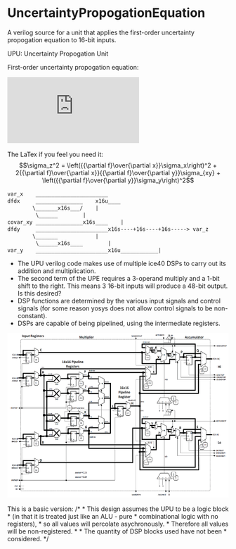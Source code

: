 # UncertaintyPropogationEquation
A verilog source for a unit that applies the first-order uncertainty propogation equation to 16-bit inputs.

UPU: Uncertainty Propogation Unit

First-order uncertainty propogation equation:

![](https://latex.codecogs.com/gif.latex?%5Cdpi%7B120%7D%20%5Clarge%20%24%24%5Csigma_z%5E2%20%3D%20%5Cleft%28%7B%7B%5Cpartial%20f%7D%5Cover%7B%5Cpartial%20x%7D%7D%5Csigma_x%5Cright%29%5E2%20&plus;%202%7B%7B%5Cpartial%20f%7D%5Cover%7B%5Cpartial%20x%7D%7D%7B%7B%5Cpartial%20f%7D%5Cover%7B%5Cpartial%20y%7D%7D%5Csigma_%7Bxy%7D%20&plus;%20%5Cleft%28%7B%7B%5Cpartial%20f%7D%5Cover%7B%5Cpartial%20y%7D%7D%5Csigma_y%5Cright%29%5E2%24%24)

The LaTex if you feel you need it:
$$\sigma_z^2 = \left({{\partial f}\over{\partial x}}\sigma_x\right)^2 + 2{{\partial f}\over{\partial x}}{{\partial f}\over{\partial y}}\sigma_{xy} + \left({{\partial f}\over{\partial y}}\sigma_y\right)^2$$

	var_x	 _______________________
	dfdx	 _______________	x16u____
		 	\_______x16s___/	|
		 	 \______		|
	covar_xy _______________x16s____	|
	dfdy	 _______________________x16s----+16s----+16s-----> var_z
		 	\_______			|
		 	 \______x16s____		|
	var_y	 _______________________x16u____________|


- The UPU verilog code makes use of multiple ice40 DSPs to carry out its addition and multiplication.
- The second term of the UPE requires a 3-operand multiply and a 1-bit shift to the right. This means 3 16-bit inputs will produce a 48-bit output. Is this desired?
- DSP functions are determined by the various input signals and control signals (for some reason yosys does not allow control signals to be non-constant).
- DSPs are capable of being pipelined, using the intermediate registers.

![SB_MAC16 DSP Functional Model (Please replace with a higher resolution image if you find one)](DSPschematic.png)

This is a basic version:
	/*
	 *	This design assumes the UPU to be a logic block
	 *	(in that it is treated just like an ALU - pure
	 *	combinational logic with no registers),
	 *	so all values will percolate asychronously.
	 *	Therefore all values will be non-registered.
	 *
	 *	The quantity of DSP blocks used have not been
	 *	considered.
	 */
